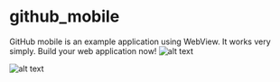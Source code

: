 # github_mobile
GitHub mobile is an example application using WebView. It works very simply. Build your web application now!
![alt text](https://github.com/Fut1le/github_mobile/images/image_1)

![alt text](https://raw.githubusercontent.com/username/projectname/branch/path/to/img.png)
